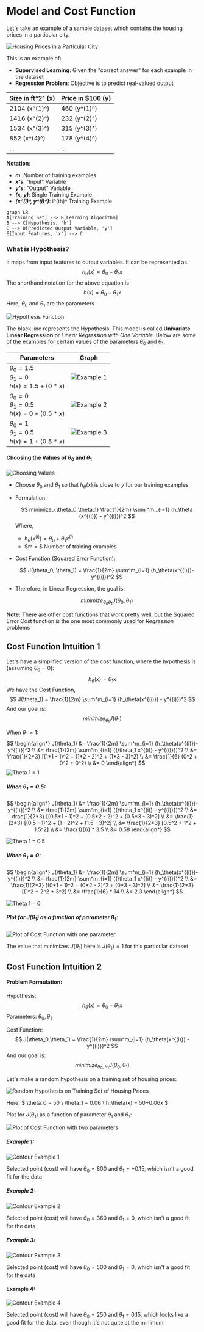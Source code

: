 # Model and Cost Function

Let's take an example of a sample dataset which contains the housing prices in a particular city.

![Housing Prices in a Particular City](images/image01.PNG)

This is an example of:

* **Supervised Learning**: Given the "correct answer" for each example in the dataset
* **Regression Problem**: Objective is to predict real-valued output

| Size in ft^2^ (x) | Price in $100 (y) |
| ----------------- | ----------------- |
| 2104 (x^(1)^)     | 460 (y^(1)^)      |
| 1416 (x^(2)^)     | 232 (y^(2)^)      |
| 1534 (x^(3)^)     | 315 (y^(3)^)      |
| 852 (x^(4)^)      | 178 (y^(4)^)      |
| ...               | ...               |

**Notation**:

* **_m_**: Number of training examples
* **_x's_**: "Input" Variable
* **_y's_**: "Output" Variable
* **_(x, y)_**: Single Training Example
* **_(x^(i)^, y^(i)^)_**: i^(th)^ Training Example

```mermaid
graph LR
A[Training Set] --> B[Learning Algorithm]
B --> C[Hypothesis, 'h']
C --> D[Predicted Output Variable, 'y']
E[Input Features, 'x'] --> C
```



### What is Hypothesis?

It maps from input features to output variables. It can be represented as
$$
h_\theta(x) = \theta _0 + \theta _1 x
$$
The shorthand notation for the above equation is
$$
h(x) = \theta _0 + \theta _1 x
$$
Here, $\theta _0$ and $\theta _1$ are the parameters

![Hypothesis Function](images/image02.PNG)

The black line represents the Hypothesis. This model is called **Univariate Linear Regression** or _Linear Regression with One Variable_. Below are some of the examples for certain values of the parameters $\theta _0$ and $\theta _1$.

| Parameters                                                   | Graph                            |
| ------------------------------------------------------------ | -------------------------------- |
| $\theta _0 = 1.5$<br />$\theta _1 = 0$<br />$h(x) = 1.5 + (0 * x)$ | ![Example 1](images/image03.PNG) |
| $\theta _0 = 0$<br />$\theta _1 = 0.5$<br />$h(x) = 0 + (0.5 * x)$ | ![Example 2](images/image04.PNG) |
| $\theta _0 = 1$<br />$\theta _1 = 0.5$<br />$h(x) = 1 + (0.5 * x)$ | ![Example 3](images/image05.PNG) |



#### Choosing the Values of $\theta _0$ and $\theta _1$

![Choosing Values](images/image06.PNG)

* Choose $\theta _0$ and $\theta _1$ so that $h _\theta (x)$ is close to $y$ for our training examples

* Formulation:

    $$
    minimize_{\theta_0 \theta_1} \frac{1}{2m} \sum ^m _{i=1} (h_\theta (x^{(i)}) - y^{(i)})^2
    $$
    Where,

    - $h_\theta(x^{(i)}) = \theta_0 + \theta_1 x^{(i)}$
    - $m = $ Number of training examples

* Cost Function (Squared Error Function):

    $$
    J(\theta_0, \theta_1) = \frac{1}{2m} \sum^m_{i=1} (h_\theta(x^{(i)})-y^{(i)})^2
    $$

* Therefore, in Linear Regression, the goal is:

    $$
    minimize_{\theta_0 \theta_1} J(\theta_0,\theta_1)
    $$

**Note:** There are other cost functions that work pretty well, but the Squared Error Cost function is the one most commonly used for *Regression* problems



## Cost Function Intuition 1
Let's have a simplified version of the cost function, where the hypothesis is (assuming $\theta_0 = 0$):
$$
h_\theta(x) = \theta_1 x
$$
We have the Cost Function,
$$
J(\theta_1) = \frac{1}{2m} \sum^m_{i=1} (h_\theta(x^{(i)}) - y^{(i)})^2
$$
And our goal is:
$$
minimize_{\theta_1} J(\theta_1)
$$

When $\theta_1=1$:
$$
\begin{align*}
J(\theta_1) &= \frac{1}{2m} \sum^m_{i=1} (h_\theta(x^{(i)})-y^{(i)})^2 \\
&= \frac{1}{2m} \sum^m_{i=1} ({\theta_1 x^{(i)} - y^{(i)}})^2 \\
&= \frac{1}{2*3} [(1*1 - 1)^2 + (1*2 - 2)^2 + (1*3 - 3)^2] \\
&= \frac{1}{6} (0^2 + 0^2 + 0^2) \\
&= 0
\end{align*}
$$
![Theta 1 = 1](images/image07.PNG)

##### When $\theta_1=0.5$:
$$
\begin{align*}
J(\theta_1) &= \frac{1}{2m} \sum^m_{i=1} (h_\theta(x^{(i)})-y^{(i)})^2 \\
&= \frac{1}{2m} \sum^m_{i=1} ({\theta_1 x^{(i)} - y^{(i)}})^2 \\
&= \frac{1}{2*3} [(0.5*1 - 1)^2 + (0.5*2 - 2)^2 + (0.5*3 - 3)^2] \\
&= \frac{1}{2*3} [(0.5 - 1)^2 + (1 - 2)^2 + (1.5 - 3)^2] \\
&= \frac{1}{2*3} [0.5^2 + 1^2 + 1.5^2] \\
&= \frac{1}{6} * 3.5 \\
&= 0.58
\end{align*}
$$

![Theta 1 = 0.5](images/image08.PNG)

##### When $\theta_1=0$:

$$
\begin{align*}
J(\theta_1) &= \frac{1}{2m} \sum^m_{i=1} (h_\theta(x^{(i)})-y^{(i)})^2 \\
&= \frac{1}{2m} \sum^m_{i=1} ({\theta_1 x^{(i)} - y^{(i)}})^2 \\
&= \frac{1}{2*3} [(0*1 - 1)^2 + (0*2 - 2)^2 + (0*3 - 3)^2] \\
&= \frac{1}{2*3} [(1^2 + 2^2 + 3^2] \\
&= \frac{1}{6} * 14 \\
&= 2.3
\end{align*}
$$

![Theta 1 = 0](images/image09.PNG)

##### Plot for $J(\theta_1)$ as a function of parameter $\theta_1$:

![Plot of Cost Function with one parameter](images/image10.PNG)

The value that minimizes $J(\theta_1)$ here is $J(\theta_1) = 1$ for this particular dataset





## Cost Function Intuition 2

#### Problem Formulation:

Hypothesis:
$$
h_\theta(x) = \theta_0 + \theta_1 x
$$
Parameters: $\theta_0, \theta_1$

Cost Function:
$$
J(\theta_0,\theta_1) = \frac{1}{2m} \sum^m_{i=1} (h_\theta(x^{(i)}) - y^{(i)})^2
$$
And our goal is:
$$
minimize_{\theta_0, \theta_1} J(\theta_0,\theta_1)
$$


Let's make a random hypothesis on a training set of housing prices:

![Random Hypothesis on Training Set of Housing Prices](images/image11.PNG)

Here,
$
\theta_0 = 50 \\
\theta_1 = 0.06 \\
h_\theta(x) = 50+0.06x
$

Plot for $J(\theta_1)$ as a function of parameter $\theta_1$ and $\theta_1$:

![Plot of Cost Function with two parameters](images/image12.PNG)

##### Example 1:

![Contour Example 1](images/image13.PNG)

Selected point (cost) will have $\theta_0 = 800$ and $\theta_1=-0.15$, which isn't a good fit for the data

##### Example 2:

![Contour Example 2](images/image14.PNG)

Selected point (cost) will have $\theta_0 = 360$ and $\theta_1 = 0$, which isn't a good fit for the data

##### Example 3:

![Contour Example 3](images/image15.PNG)

Selected point (cost) will have $\theta_0 = 500$ and $\theta_1 = 0$, which isn't a good fit for the data

#### Example 4:

![Contour Example 4](images/image16.PNG)

Selected point (cost) will have $\theta_0 = 250$ and $\theta_1 = 0.15$, which looks like a good fit for the data, even though it's not quite at the minimum

